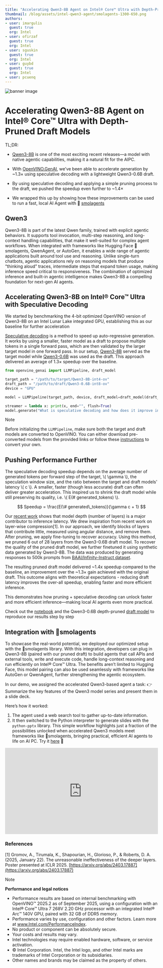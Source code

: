 ```yaml
---
title: "Accelerating Qwen3-8B Agent on Intel® Core™ Ultra with Depth-Pruned Draft Models" 
thumbnail: /blog/assets/intel-qwen3-agent/smolagents-1300-650.png
authors:
- user: imargulis
  guest: true
  org: Intel
- user: ofirzaf
  guest: true
  org: Intel  
- user: sguskin
  guest: true
  org: Intel  
- user: guybd
  guest: true
  org: Intel
- user: pcuenq
---
```

![banner image](/blog/assets/intel-qwen3-agent/smolagents2.png)

# Accelerating Qwen3-8B Agent on Intel® Core™ Ultra with Depth-Pruned Draft Models

TL;DR:

-   [Qwen3-8B](https://huggingface.co/Qwen/Qwen3-8B) is one of the most exciting recent releases—a model with  native agentic capabilities, making it a natural fit for the AIPC.

-   With [OpenVINO.GenAI](https://github.com/openvinotoolkit/openvino.genai), we’ve been able to accelerate generation by ~1.3× using speculative decoding with a lightweight Qwen3-0.6B draft.

-   By using speculative decoding and applying a simple pruning process to the draft, we pushed the speedup even further to ~1.4×

-   We wrapped this up by showing how these improvements can be used to run a fast, local AI Agent with 🤗 [smolagents](https://github.com/huggingface/smolagents)

## Qwen3
Qwen3-8B is part of the latest Qwen family, trained with explicit agentic behaviors. It supports tool invocation, multi-step reasoning, and long-context handling capabilities, that make it well-suited for complex agent workflows. When integrated with frameworks like Hugging Face 🤗smolagents, QwenAgent, or AutoGen, it enables a wide range of agentic applications built around tool use and reasoning. Unlike single-turn chatbots, agentic applications rely on reasoning models that produce “thinking aloud” traces, intermediate steps that expand token usage, making inference speed critical to responsiveness.
The combination of optimized inference and built-in agentic intelligence makes Qwen3-8B a compelling foundation for next-gen AI agents.


## Accelerating Qwen3-8B on Intel® Core™ Ultra with Speculative Decoding

We started by benchmarking the 4-bit optimized OpenVINO version of Qwen3-8B on an Intel Lunar Lake integrated GPU, establishing this as our baseline for further acceleration

[Speculative decoding](https://arxiv.org/abs/2211.17192) is a method to speed up auto-regressive generation. It works by using a smaller, faster model as a draft to propose multiple tokens in a single forward pass, which are then validated by the larger target model in one forward pass. In our setup, [Qwen3-8B](https://huggingface.co/OpenVINO/Qwen3-8B-int4-ov) served as the target model while [Qwen3-0.6B](https://huggingface.co/OpenVINO/Qwen3-0.6B-int8-ov) was used as the draft. This approach delivered an average of 1.3× speedup over the baseline.

```python
from openvino_genai import LLMPipeline, draft_model

target_path = "/path/to/target/Qwen3-8B-int4-ov"
draft_path = "/path/to/draft/Qwen3-0.6B-int8-ov"
device = "GPU"

model = LLMPipeline(target_path, device, draft_model=draft_model(draft_path, device))

streamer = lambda x: print(x, end="", flush=True)
model.generate("What is speculative decoding and how does it improve inference speed?", max_new_tokens=100, reamer=streamer)
```

> [!NOTE]  
> Before initializing the `LLMPipeline`, make sure both the target and draft models are converted to OpenVINO. You can either download pre-converted models from the provided links or follow these [instructions](https://huggingface.co/docs/optimum-intel/en/openvino/export) to convert your own.


## Pushing Performance Further

 The speculative decoding speedup depends on the average number of generated tokens per forward step of the target, \\( \gamma \\), the speculation window size, and the ratio between the target and draft models' latency \\( c \\). A smaller, faster (though less accurate) draft can often deliver greater acceleration. This inspired us to shrink the draft model while still preserving its quality, i.e. \\( E(\# generated\_tokens) \\).

$$
Speedup = \frac{E(\# generated\_tokens)}{\gamma c + 1}
$$

Our [recent work](https://huggingface.co/papers/2411.11055) shows that model depth (number of layers) is a major contributor to inference latency.
We drew inspiration from recent work on layer-wise compression[1]. In our approach, we identify blocks of layers that contribute little, measured using angular distance, and remove them. After pruning, we apply fine-tuning to recover accuracy. Using this method, we pruned 6 out of 28 layers from the Qwen3-0.6B draft model.
To recover the quality of the pruned draft model, we further finetuned it using synthetic data generated by Qwen3-8B.
The data was produced by generating responses to 500k prompts from [BAAI/Infinity-Instruct dataset](https://huggingface.co/datasets/BAAI/Infinity-Instruct).

The resulting pruned draft model delivered \~1.4x speedup compared to the baseline, an improvement over the \~1.3× gain achieved with the original draft. This outcome aligns with theoretical expectations - reducing draft latency improves the over-all speedup, enabling faster and more efficient inference.

This demonstrates how pruning + speculative decoding can unlock faster and more efficient inference—making local AI agents even more practical.

Check out the [notebook](https://github.com/openvinotoolkit/openvino_notebooks/blob/latest/supplementary_materials/notebooks/qwen-3/qwen3.ipynb) and the Qwen3-0.6B depth-pruned [draft model](https://huggingface.co/OpenVINO/Qwen3-pruned-6L-from-0.6B-int8-ov) to reproduce our results step by step


## Integration with 🤗smolagents

To showcase the real-world potential, we deployed our optimized setup with the 🤗smolagents library. With this integration, developers can plug in Qwen3-8B (paired with our pruned draft) to build agents that call APIs and external tools, write and execute code, handle long-context reasoning and run efficiently on Intel® Core™ Ultra.
The benefits aren’t limited to Hugging Face, this model pairing can also be used seamlessly with frameworks like AutoGen or QwenAgent, further strengthening the agentic ecosystem.

In our demo, we assigned the accelerated Qwen3-based agent a task: 👉 Summarize the key features of the Qwen3 model series and present them in a slide deck.

Here’s how it worked:
1.	The agent used a web search tool to gather up-to-date information.
2.	It then switched to the Python interpreter to generate slides with the `python-pptx` library.
This simple workflow highlights just a fraction of the possibilities unlocked when accelerated Qwen3 models meet frameworks like 🤗smolagents, bringing practical, efficient AI agents to life on AI PC. Try it [here](https://github.com/openvinotoolkit/openvino_notebooks/blob/latest/supplementary_materials/notebooks/qwen-3/smolagents/qwen3_agent.ipynb) 🚀

<iframe width="100%" style="aspect-ratio: 16 / 9;"src="https://www.youtube.com/embed/irSDd5lNxIk" title="YouTube video player" frameborder="0" allow="accelerometer; autoplay; clipboard-write; encrypted-media; gyroscope; picture-in-picture" allowfullscreen></iframe>

### References
[1] Gromov, A., Tirumala, K., Shapourian, H., Glorioso, P., & Roberts, D. A. (2025, January 22). The unreasonable ineffectiveness of the deeper layers. Poster presented at ICLR 2025. [https://arxiv.org/abs/2403.17887](https://arxiv.org/abs/2403.17887)

> [!NOTE]
> **Performance and legal notices**
>
> - Performance results are based on internal benchmarking with OpenVINO™ 2025.2 as of September 2025, using a configuration with an Intel® Core™ Ultra 7 268V 2.20 GHz processor with an integrated Intel® Arc™ 140V GPU, paired with 32 GB of DDR5 memory.
> - Performance varies by use, configuration and other factors. Learn more at www.Intel.com/PerformanceIndex.
> - No product or component can be absolutely secure.
> - Your costs and results may vary.
> - Intel technologies may require enabled hardware, software, or service activation.
> - © Intel Corporation. Intel, the Intel logo, and other Intel marks are trademarks of Intel Corporation or its subsidiaries.
> - Other names and brands may be claimed as the property of others.
